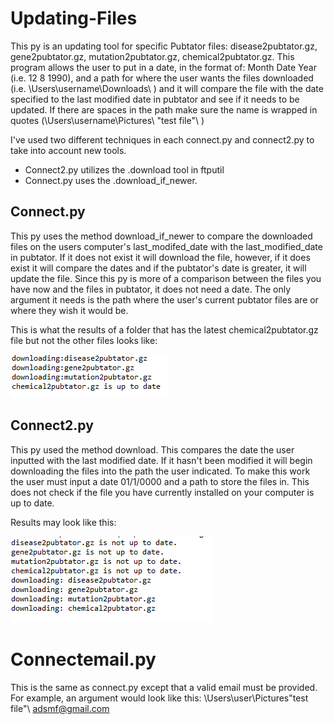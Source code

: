 # Updating-Files
This py is an updating tool for specific Pubtator files: disease2pubtator.gz, gene2pubtator.gz, mutation2pubtator.gz, chemical2pubtator.gz. This program allows the user to put in a date, in the format of: Month Date Year (i.e. 12 8 1990), and a path for where the user wants the files downloaded (i.e. \Users\username\Downloads\ ) and it will compare the file with the date specified to the last modified date in pubtator and see if it needs to be updated. If there are spaces in the path make sure the name is wrapped in quotes (\Users\username\Pictures\ "test file"\ )


I've used two different techniques in each connect.py and connect2.py to take into account new tools.
* Connect2.py utilizes the .download tool in ftputil 
* Connect.py uses the .download_if_newer. 

## Connect.py
This py uses the method download_if_newer to compare the downloaded files on the users computer's last_modifed_date with the last_modified_date in pubtator. If it does not exist it will download the file, however, if it does exist it will compare the dates and if the pubtator's date is greater, it will update the file. Since this py is more of a comparison between the files you have now and the files in pubtator, it does not need a date. The only argument it needs is the path where the user's current pubtator files are or where they wish it would be. 

This is what the results of a folder that has the latest chemical2pubtator.gz file but not the other files looks like:

![fixed](fixed.PNG)


## Connect2.py
This py used the method download. This compares the date the user inputted with the last modified date. If it hasn't been modified it will begin downloading the files into the path the user indicated. To make this work the user must input a date 01/1/0000 and a path to store the files in. This does not check if the file you have currently installed on your computer is up to date.

Results may look like this:

![example](example.PNG)

# Connectemail.py
This is the same as connect.py except that a valid email must be provided. For example, an argument would look like this: \Users\user\Pictures\"test file"\ adsmf@gmail.com
